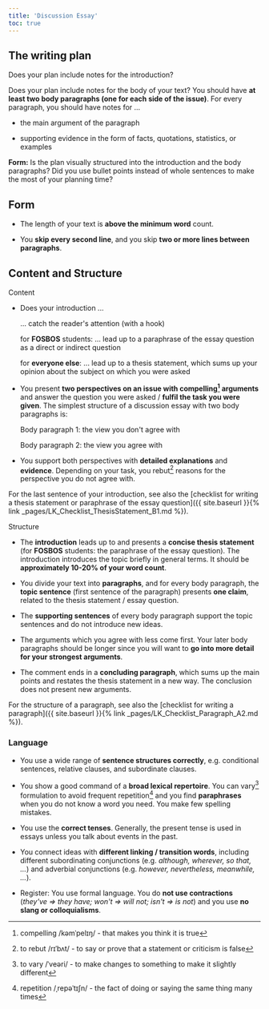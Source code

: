 ```yaml
---
title: 'Discussion Essay'
toc: true
---
```


## The writing plan

Does your plan include notes for the introduction?

Does your plan include notes for the body of your text? You should have **at
least two body paragraphs (one for each side of the issue)**. For every
paragraph, you should have notes for ...

- the main argument of the paragraph

- supporting evidence in the form of facts, quotations, statistics, or examples

**Form:** Is the plan visually structured into the introduction and the body
paragraphs? Did you use bullet points instead of whole sentences to make the
most of your planning time?

## Form

- The length of your text is **above the minimum word** count.

- You **skip every second line**, and you skip **two or more lines between
  paragraphs**.

## Content and Structure

Content

- Does your introduction ...

  ... catch the reader's attention (with a hook)

  for **FOSBOS** students: ... lead up to a paraphrase
  of the essay question as a direct or indirect question

  for **everyone else**: ... lead up to a thesis statement, which sums up your
  opinion about the subject on which you were asked

- You present **two perspectives on an issue with compelling[^1] arguments**
  and answer the question you were asked / **fulfil the task you were given**.
  The simplest structure of a discussion essay with two body paragraphs is:

  Body paragraph 1: the view you don't agree with

  Body paragraph 2: the view you agree with

- You support both perspectives with **detailed explanations** and
  **evidence**. Depending on your task, you rebut[^2] reasons for
  the perspective you do not agree with.

For the last sentence of your introduction, see also the [checklist for writing
a thesis statement or paraphrase of the essay question]({{ site.baseurl }}{%
link _pages/LK_Checklist_ThesisStatement_B1.md %}).

Structure

- The **introduction** leads up to and presents a **concise thesis statement**
  (for **FOSBOS** students: the paraphrase of the essay question). The
  introduction introduces the topic briefly in general terms. It should be
  **approximately 10-20% of your word count**.

- You divide your text into **paragraphs**, and for every body paragraph, the
  **topic sentence** (first sentence of the paragraph) presents **one claim**,
  related to the thesis statement / essay question.

- The **supporting sentences** of every body paragraph support the topic
  sentences and do not introduce new ideas.

- The arguments which you agree with less come first. Your later body
  paragraphs should be longer since you will want to **go into more detail for
  your strongest arguments**.

- The comment ends in a **concluding paragraph**, which sums up the main points
  and restates the thesis statement in a new way. The conclusion does not
  present new arguments.

For the structure of a paragraph, see also the [checklist for writing a
paragraph]({{ site.baseurl }}{% link _pages/LK_Checklist_Paragraph_A2.md %}).

### Language

- You use a wide range of **sentence structures correctly**, e.g. conditional
  sentences, relative clauses, and subordinate clauses.

- You show a good command of a **broad lexical repertoire**. You can vary[^3]
  formulation to avoid frequent repetition[^4] and you find **paraphrases**
  when you do not know a word you need. You make few spelling mistakes.

- You use the **correct tenses**. Generally, the present tense is used in
  essays unless you talk about events in the past.

- You connect ideas with **different linking / transition words**, including
  different subordinating conjunctions (e.g. *although, wherever, so that,
  \...*) and adverbial conjunctions (e.g. *however, nevertheless, meanwhile,
  \...*).

- Register: You use formal language. You do **not use contractions** (*they've
  =\> they have; won't =\> will not; isn't =\> is not*) and you use **no slang
  or colloquialisms**.

[^1]: compelling /kəmˈpelɪŋ/ - that makes you think it is true

[^2]: to rebut /rɪˈbʌt/ - to say or prove that a statement or criticism is false

[^3]: to vary /ˈveəri/ - to make changes to something to make it slightly different

[^4]: repetition /ˌrepəˈtɪʃn/ - the fact of doing or saying the same thing many times

